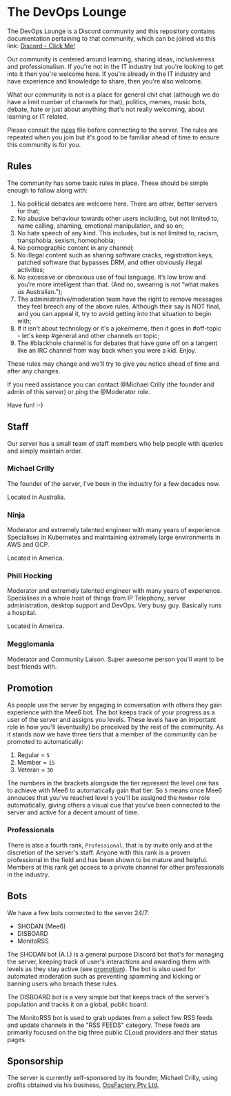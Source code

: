 # The DevOps Lounge

The DevOps Lounge is a Discord community and this repository contains documentation pertaining to that community, which can be joined via this link: [Discord - Click Me!](https://discord.gg/MTzBvSS)

Our community is centered around learning, sharing ideas, inclusiveness and professionalism. If you're not in the IT industry but you're looking to get into it then you're welcome here. If you're already in the IT industry and have experience and knowledge to share, then you're also welcome.

What our community is not is a place for general chit chat (although we do have a limit number of channels for that), politics, memes, music bots, debate, hate or just about anything that's not really welcoming, about learning or IT related.

Please consult the [rules](/rules.md) file before connecting to the server. The rules are repeated when you join but it's good to be familiar ahead of time to ensure this community is for you.

## Rules

The community has some basic rules in place. These should be simple enough to follow along with:

1. No political debates are welcome here. There are other, better servers for that;
1. No abusive behaviour towards other users including, but not limited to, name calling, shaming, emotional manipulation, and so on;
1. No hate speech of any kind. This includes, but is not limited to, racism, transphobia, sexism, homophobia;
1. No pornographic content in any channel;
1. No illegal content such as sharing software cracks, registration keys, patched software that bypasses DRM, and other obviously illegal activities;
1. No excessive or obnoxious use of foul language. It’s low brow and you’re more intelligent than that. (And no, swearing is not “what makes us Australian.”);
1. The administrative/moderation team have the right to remove messages they feel breech any of the above rules. Although their say is NOT final, and you can appeal it, try to avoid getting into that situation to begin with;
1. If it isn’t about technology or it's a joke/meme, then it goes in #off-topic - let's keep #general and other channels on topic;
1. The #blackhole channel is for debates that have gone off on a tangent like an IRC channel from way back when you were a kid. Enjoy.

These rules may change and we'll try to give you notice ahead of time and after any changes.

If you need assistance you can contact @Michael Crilly (the founder and admin of this server) or ping the @Moderator role.

Have fun! :-)

## Staff

Our server has a small team of staff members who help people with queries and simply maintain order.

### Michael Crilly

The founder of the server, I've been in the industry for a few decades now.

Located in Australia.

### Ninja

Moderator and extremely talented engineer with many years of experience. Specialises in Kubernetes and maintaining extremely large environments in AWS and GCP.

Located in America.

### Phill Hocking

Moderator and extremely talented engineer with many years of experience. Specialises in a whole host of things from IP Telephony, server administration, desktop support and DevOps. Very busy guy. Basically runs a hospital.

Located in America.

### Megglomania

Moderator and Community Laison. Super awesome person you'll want to be best friends with.

## Promotion

As people use the server by engaging in conversation with others they gain experience with the Mee6 bot. The bot keeps track of your progress as a user of the server and assigns you levels. These levels have an important role in how you'll (eventually) be preceived by the rest of the community. As it stands now we have three tiers that a member of the community can be promoted to automatically:

1. Regular = `5`
1. Member = `15`
1. Veteran = `30`

The numbers in the brackets alongside the tier represent the level one has to achieve with Mee6 to automatically gain that tier. So `5` means once Mee6 annouces that you've reached level `5` you'll be assigned the `Member` role automatically, giving others a visual cue that you've been connected to the server and active for a decent amount of time.

### Professionals
There is also a fourth rank, `Professional`, that is by invite only and at the discretion of the server's staff. Anyone with this rank is a proven professional in the field and has been shown to be mature and helpful. Members at this rank get access to a private channel for other professionals in the industry.

## Bots

We have a few bots connected to the server 24/7:

- SHODAN (Mee6)
- DISBOARD
- MonitoRSS

The SHODAN bot (A.I.) is a general purpose Discord bot that's for managing the server, keeping track of user's interactions and awarding them with levels as they stay active (see [promotion](/promotion.md)). The bot is also used for automated moderation such as preventing spamming and kicking or banning users who breach these rules.

The DISBOARD bot is a very simple bot that keeps track of the server's population and tracks it on a global, public board.

The MonitoRSS bot is used to grab updates from a select few RSS feeds and update channels in the "RSS FEEDS" category. These feeds are primarily focused on the big three public CLoud providers and their status pages.

## Sponsorship

The server is currently self-sponsored by its founder, Michael Crilly, using profits obtained via his business, [OpsFactory Pty Ltd.](https://www.opsfactory.com.au/)
